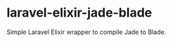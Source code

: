 laravel-elixir-jade-blade
=========================

Simple Laravel Elixir wrapper to compile Jade to Blade.
